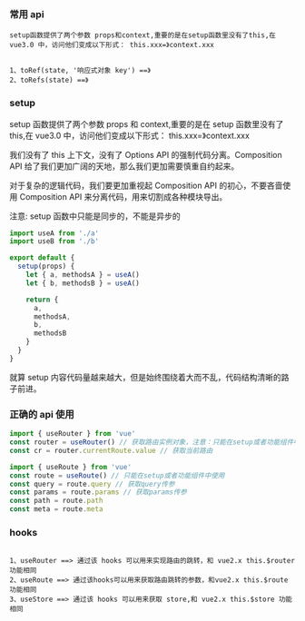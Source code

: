 <!--
 * @Author: wangshengxian
 * @Date: 2020-12-11 11:33:42
 * @LastEditors: wangshengxian
 * @LastEditTime: 2020-12-30 12:50:31
 * @Desc:
-->

### 常用 api

```
setup函数提供了两个参数 props和context,重要的是在setup函数里没有了this,在 vue3.0 中，访问他们变成以下形式： this.xxx=》context.xxx

```

```

1、toRef(state, '响应式对象 key') ==》
2、toRefs(state) ==》

```

### setup

setup 函数提供了两个参数 props 和 context,重要的是在 setup 函数里没有了 this,在 vue3.0 中，访问他们变成以下形式： this.xxx=》context.xxx

我们没有了 this 上下文，没有了 Options API 的强制代码分离。Composition API 给了我们更加广阔的天地，那么我们更加需要慎重自约起来。

对于复杂的逻辑代码，我们要更加重视起 Composition API 的初心，不要吝啬使用 Composition API 来分离代码，用来切割成各种模块导出。

注意: setup 函数中只能是同步的，不能是异步的

```js
import useA from './a'
import useB from './b'

export default {
  setup(props) {
    let { a, methodsA } = useA()
    let { b, methodsB } = useA()

    return {
      a,
      methodsA,
      b,
      methodsB
    }
  }
}
```

就算 setup 内容代码量越来越大，但是始终围绕着大而不乱，代码结构清晰的路子前进。

### 正确的 api 使用

```js
import { useRouter } from 'vue'
const router = useRouter() // 获取路由实例对象，注意：只能在setup或者功能组件中使用
const cr = router.currentRoute.value // 获取当前路由

import { useRoute } from 'vue'
const route = useRoute() // 只能在setup或者功能组件中使用
const query = route.query // 获取query传参
const params = route.params // 获取params传参
const path = route.path
const meta = route.meta
```

### hooks

```

1、useRouter ==> 通过该 hooks 可以用来实现路由的跳转，和 vue2.x this.$router 功能相同
2、useRoute ==> 通过该hooks可以用来获取路由跳转的参数，和vue2.x this.$route 功能相同
3、useStore ==> 通过该 hooks 可以用来获取 store,和 vue2.x this.$store 功能相同

```
